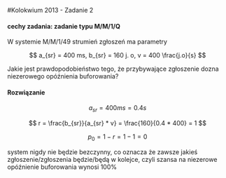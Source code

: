 #Kolokwium 2013 - Zadanie 2

#### cechy zadania: zadanie typu M/M/1/Q

W systemie M/M/1/49 strumień zgłoszeń ma parametry 

$$ a_{sr} = 400 ms, b_{sr} = 160 j. o, v = 400 \frac{j.o}{s} $$

Jakie jest prawdopodobieństwo tego, że przybywające zgłoszenie dozna niezerowego opóźnienia buforowania? 

#### Rozwiązanie 

$$ a_{sr} = 400 ms = 0.4 s $$

$$ r = \frac{b_{sr}}{a_{sr} * v} = \frac{160}{0.4 * 400} = 1 $$

$$ p_0 = 1 - r = 1 - 1 = 0 $$

system nigdy nie będzie bezczynny, co oznacza że zawsze jakieś zgłoszenie/zgłoszenia będzie/będą w kolejce, czyli szansa na niezerowe opóźnienie buforowania wynosi 100%
